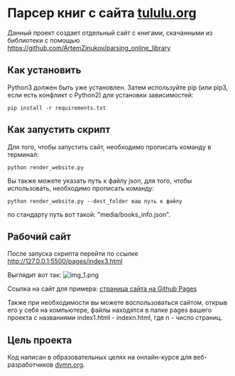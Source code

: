 # Парсер книг с сайта [tululu.org](https://tululu.org)


Данный проект создает отдельный сайт с книгами, скачанными из библиотеки
с помощью https://github.com/ArtemZinukov/parsing_online_library

## Как установить

Python3 должен быть уже установлен. Затем используйте pip (или pip3, если есть конфликт с Python2) для установки зависимостей:

```pip install -r requirements.txt```

## Как запустить скрипт

Для того, чтобы запустить сайт, необходимо прописать команду в терминал:

```python render_website.py ```

Вы также можете указать путь к файлу json, для того, чтобы использовать, необходимо прописать команду:

```python render_website.py --dest_folder ваш путь к файлу```

по стандарту путь вот такой: "media/books_info.json".

## Рабочий сайт

После запуска скрипта перейти по ссылке http://127.0.0.1:5500/pages/index3.html

Выглядит вот так:
![img_1.png](img_1.png)

Ссылка на сайт для примера: [страница сайта на Github Pages](https://artemzinukov.github.io/library.github.io/pages/index2.html)


Также при необходимости вы можете воспользоваться сайтом, открыв его у себя на компьютере,
файлы находятся в папке pages вашего проекта с названиями index1.html - indexn.html, где n - число страниц.

## Цель проекта

Код написан в образовательных целях на онлайн-курсе для веб-разработчиков [dvmn.org](https://dvmn.org).